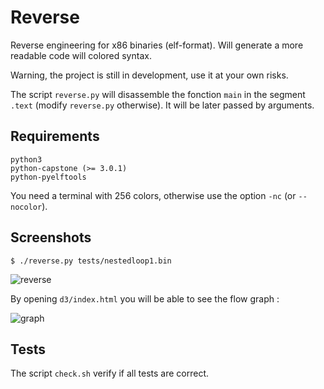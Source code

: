 Reverse
=======

Reverse engineering for x86 binaries (elf-format). Will generate a more
readable code will colored syntax.

Warning, the project is still in development, use it at your own risks.

The script `reverse.py` will disassemble the fonction `main` in the segment
`.text` (modify `reverse.py` otherwise). It will be later passed by arguments.

## Requirements

    python3
    python-capstone (>= 3.0.1)
    python-pyelftools

You need a terminal with 256 colors, otherwise use the option `-nc`
(or `--nocolor`).


## Screenshots

    $ ./reverse.py tests/nestedloop1.bin

![reverse](http://hippersoft.fr/projects/rev.jpg)


By opening `d3/index.html` you will be able to see the flow graph :

![graph](http://hippersoft.fr/projects/graph.jpg)


## Tests

The script `check.sh`  verify if all tests are correct.

